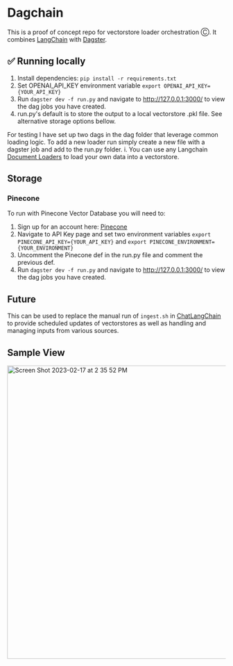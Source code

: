 # Dagchain

This is a proof of concept repo for vectorstore loader orchestration Ⓒ.
It combines [LangChain](https://langchain.readthedocs.io/en/latest/) with [Dagster](https://docs.dagster.io/getting-started).

## ✅ Running locally

1. Install dependencies: `pip install -r requirements.txt`
2. Set OPENAI_API_KEY environment variable `export OPENAI_API_KEY={YOUR_API_KEY}`
3. Run `dagster dev -f run.py` and navigate to http://127.0.0.1:3000/ to view the dag jobs you have created.
4. run.py's default is to store the output to a local vectorstore .pkl file. See alternative storage options bellow.

For testing I have set up two dags in the dag folder that leverage common loading logic. To add a new loader run simply create a new file with a dagster job and add to the run.py folder.
   i. You can use any Langchain [Document Loaders](https://langchain.readthedocs.io/en/latest/modules/document_loaders.html) to load your own data into a vectorstore.


## Storage

### Pinecone
To run with Pinecone Vector Database you will need to:
1. Sign up for an account here: [Pinecone](https://www.pinecone.io/)
2. Navigate to API Key page and set two environment variables `export PINECONE_API_KEY={YOUR_API_KEY}` and `export PINECONE_ENVIRONMENT={YOUR_ENVIRONMENT}`
3. Uncomment the Pinecone def in the run.py file and comment the previous def.
4. Run `dagster dev -f run.py` and navigate to http://127.0.0.1:3000/ to view the dag jobs you have created.


## Future

This can be used to replace the manual run of `ingest.sh` in [ChatLangChain](https://github.com/hwchase17/chat-langchain) to provide scheduled updates of vectorstores as well as handling and managing inputs from various sources.

## Sample View

<img width="675" alt="Screen Shot 2023-02-17 at 2 35 52 PM" src="https://user-images.githubusercontent.com/22759784/219800978-ee2ad358-82ad-4107-9afc-4cc86831a063.png">

